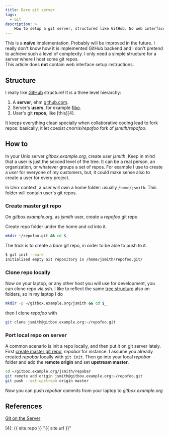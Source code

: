 ```yaml
---
title: Bare git server
tags:
  - Git
description: >
    How to setup a git server, structured like GitHub. No web interface.
---
```


<div class="paper info">This is a <strong>naïve</strong> implementation. Probably will be improved in the future. I really don't know how it is implemented GitHub backend and I don't pretend to achieve such a level of complexity. I only need a simple structure for a server where I host some git repos.</div>

<div class="paper warning">This article does <strong>not</strong> contain web interface setup instructions.</div>

## Structure

I really like [GitHub][2] structure! It is a three level hierarchy:

1. A **server**, ehm [github.com][2].
2. Server's **users**, for example [fibo][3].
3. User's git **repos**, like [this][4].

It keeps everything clean specially when collaborative coding lead to fork repos: basically, it let coexist *cnorris/repofoo* fork of *jsmith/repofoo*.

## How to

In your Unix server *gitbox.example.org*, create user *jsmith*. Keep in mind that a user is just the second level of the tree. It can be a real person, an organization, or whatever groups a set of repos. For example I use to create a *user* for everyone of my customers, but, it could make sense also to create a user for every project.

In Unix context, a *user* will own a home folder: usually `/home/jsmith`. This folder will contain user's git repos.

### Create master git repo

On *gitbox.example.org*, as *jsmith* user, create a *repofoo* git repo.

Create repo folder under the home and cd into it.

```bash
mkdir ~/repofoo.git && cd $_
```

The trick is to create a *bare* git repo, in order to be able to push to it.

```bash
$ git init --bare
Initialized empty Git repository in /home/jsmith/repofoo.git/
```

### Clone repo locally

Now on your laptop, or any other host you will use for development, you can clone repo via ssh.
I like to reflect the same [tree structure](#structure) also on folders, so in my laptop I do

```bash
mkdir -p ~/gitbox.example.org/jsmith && cd $_
```

then I clone *repofoo* with

```bash
git clone jsmith@gitbox.example.org:~/repofoo.git
```

### Port local repo on server

A common scenario is init a repo locally, and then put it on git server lately.
First [create master git repo](#create-master-git-repo), *repobar* for instance.
I assume you already created *repobar* locally with `git init`.
Then go into your local *repobar* folder and add the **remote origin** and set **upstream master**.

```bash
cd ~/gitbox.example.org/jsmith/repobar
git remote add origin jsmith@gitbox.example.org:~/repofoo.git
git push --set-upstream origin master
```

Now you can push *repobar* commits from your laptop to *gitbox.example.org*

## References

[Git on the Server][1]

[1]: http://git-scm.com/book/en/Git-on-the-Server-Setting-Up-the-Server "Git on the Server"
[2]: https://github.com/ "GitHub"
[3]: https://github.com/fibo "fibo@github.com"
[4]: {{ site.repo }} "{{ site.url }}"
